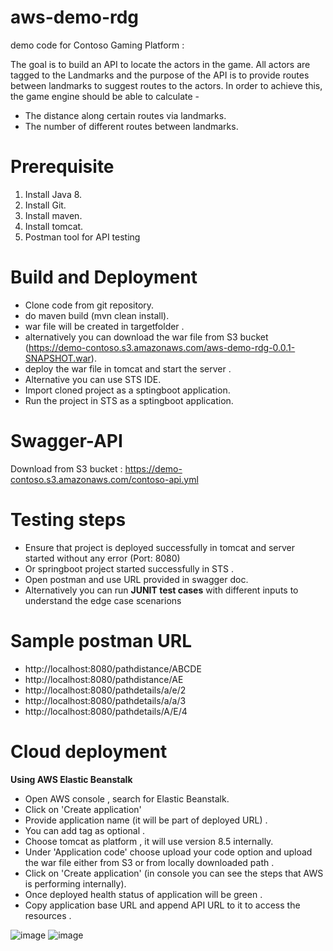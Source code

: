 # aws-demo-rdg
demo code for Contoso Gaming Platform : 

The goal is to build an API to locate the actors in the game. All actors are tagged to the Landmarks and the purpose of the API is to provide routes between landmarks to suggest routes to the actors.  In order to achieve this, the game engine should be able to calculate - 
 
- The distance along certain routes via landmarks.
- The number of different routes between landmarks.

# Prerequisite
1) Install Java 8.
2) Install Git.
3) Install maven.
4) Install tomcat.
5) Postman tool for API testing

# Build and Deployment
- Clone code from git repository.
- do maven build (mvn clean install).
- war file will be created in targetfolder .
- alternatively you can download the war file from S3 bucket (https://demo-contoso.s3.amazonaws.com/aws-demo-rdg-0.0.1-SNAPSHOT.war).
- deploy the war file in tomcat and start the server .
- Alternative you can use STS IDE. 
- Import cloned project as a sptingboot application.
- Run the project in STS as a sptingboot application.

# Swagger-API
Download from S3 bucket : https://demo-contoso.s3.amazonaws.com/contoso-api.yml 

# Testing steps 
- Ensure that project is deployed successfully in tomcat and server started without any error (Port: 8080)
- Or springboot project started successfully in STS . 
- Open postman and use URL provided in swagger doc.
- Alternatively you can run **JUNIT test cases** with different inputs to understand the edge case scenarions

# Sample postman URL 
- http://localhost:8080/pathdistance/ABCDE
- http://localhost:8080/pathdistance/AE
- http://localhost:8080/pathdetails/a/e/2
- http://localhost:8080/pathdetails/a/a/3
- http://localhost:8080/pathdetails/A/E/4

# Cloud deployment 

**Using AWS Elastic Beanstalk**

- Open AWS console , search for Elastic Beanstalk.
- Click on 'Create application'
- Provide application name (it will be part of deployed URL) . 
- You can add tag as optional . 
- Choose tomcat as platform , it will use version 8.5 internally. 
- Under 'Application code' choose upload your code option and upload the war file either from S3 or from locally downloaded path . 
- Click on 'Create application' (in console you can see the steps that AWS is performing internally). 
- Once deployed health status of application will be green . 
- Copy application base URL and append API URL to it to access the resources . 


![image](https://user-images.githubusercontent.com/50136741/129696275-375c0bea-9590-41ba-ab04-3155b602ad4d.png)
![image](https://user-images.githubusercontent.com/50136741/129696226-3d8f560b-b606-466b-ae76-1b9a0894b5b2.png)

